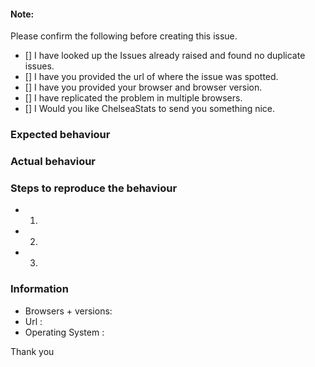 #### Note: 

Please confirm the following before creating this issue.

- [] I have looked up the Issues already raised and found no duplicate issues.
- [] I have you provided the url of where the issue was spotted.
- [] I have you provided your browser and browser version.
- [] I have replicated the problem in multiple browsers.
- [] I Would you like ChelseaStats to send you something nice.
 
### Expected behaviour
 
 
### Actual behaviour
 
 
### Steps to reproduce the behaviour
 
- 1.
- 2.
- 3.
 
### Information

- Browsers + versions:
- Url :
- Operating System :


Thank you
